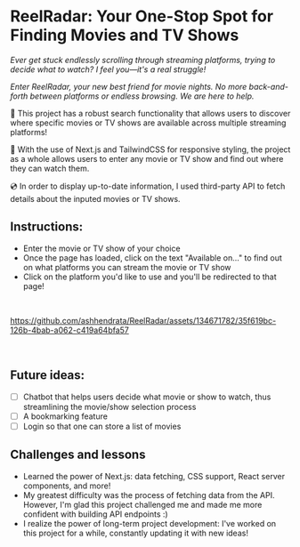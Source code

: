 # ReelRadar: Your One-Stop Spot for Finding Movies and TV Shows 

*Ever get stuck endlessly scrolling through streaming platforms, trying to decide what to watch? I feel you—it's a real struggle!*

*Enter ReelRadar, your new best friend for movie nights. No more back-and-forth between platforms or endless browsing. We are here to help.*


🎥 This project has a robust search functionality that allows users to discover where specific movies or TV shows are available across multiple streaming platforms! &nbsp;

🍿 With the use of Next.js and TailwindCSS for responsive styling, the project as a whole allows users to enter any movie or TV show and find out where they can watch them. &nbsp;

💿 In order to display up-to-date information, I used third-party API to fetch details about the inputed movies or TV shows.

## Instructions:
- Enter the movie or TV show of your choice
- Once the page has loaded, click on the text "Available on..." to find out on what platforms you can stream the movie or TV show
- Click on the platform you'd like to use and you'll be redirected to that page!

&nbsp;

https://github.com/ashhendrata/ReelRadar/assets/134671782/35f619bc-126b-4bab-a062-c419a64bfa57

&nbsp;

## Future ideas:
- [ ] Chatbot that helps users decide what movie or show to watch, thus streamlining the movie/show selection process
- [ ] A bookmarking feature
- [ ] Login so that one can store a list of movies

## Challenges and lessons
- Learned the power of Next.js: data fetching, CSS support, React server components, and more!
- My greatest difficulty was the process of fetching data from the API. However, I'm glad this project challenged me and made me more confident with building API endpoints :)
- I realize the power of long-term project development: I've worked on this project for a while, constantly updating it with new ideas!
